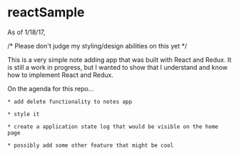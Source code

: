 # reactSample

As of 1/18/17,

/* Please don't judge my styling/design abilities on this yet */

This is a very simple note adding app that was built with React and Redux.
It is still a work in progress, but I wanted to show that I understand and know how to implement React and Redux.

On the agenda for this repo...

    * add delete functionality to notes app
	
    * style it
	
    * create a application state log that would be visible on the home page
	
    * possibly add some other feature that might be cool 
